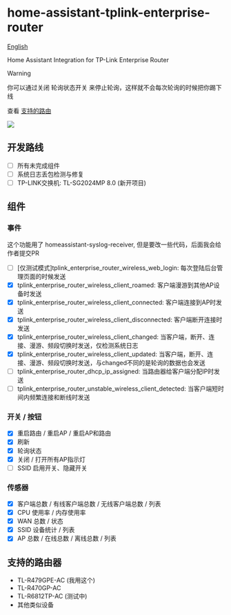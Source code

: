 # home-assistant-tplink-enterprise-router

[English](./README_en.md)

Home Assistant Integration for TP-Link Enterprise Router

> [!WARNING]
> 你可以通过关闭 轮询状态开关 来停止轮询，这样就不会每次轮询的时候把你踢下线

查看 [支持的路由](#supports)

<img src="https://raw.githubusercontent.com/copydog/home-assistant-tplink-enterprise-router/refs/heads/main/docs/media/screenshot.png">

## 开发路线
- [ ] 所有未完成组件
- [ ] 系统日志丢包检测与修复
- [ ] TP-LINK交换机: TL-SG2024MP 8.0 (新开项目)

## 组件
### 事件
这个功能用了 homeassistant-syslog-receiver, 但是要改一些代码，后面我会给作者提交PR

- [ ] [仅测试模式]tplink_enterprise_router_wireless_web_login: 每次登陆后台管理页面的时候发送
- [x] tplink_enterprise_router_wireless_client_roamed: 客户端漫游到其他AP设备时发送
- [x] tplink_enterprise_router_wireless_client_connected: 客户端连接到AP时发送
- [x] tplink_enterprise_router_wireless_client_disconnected: 客户端断开连接时发送
- [x] tplink_enterprise_router_wireless_client_changed: 当客户端，断开、连接、漫游、频段切换时发送，仅检测系统日志
- [x] tplink_enterprise_router_wireless_client_updated: 当客户端，断开、连接、漫游、频段切换时发送，与changed不同的是轮询的数据也会发送
- [ ] tplink_enterprise_router_dhcp_ip_assigned: 当路由器给客户端分配IP时发送
- [ ] tplink_enterprise_router_unstable_wireless_client_detected: 当客户端短时间内频繁连接和断线时发送

### 开关 / 按钮
- [x] 重启路由 / 重启AP / 重启AP和路由
- [x] 刷新
- [x] 轮询状态
- [x] 关闭 / 打开所有AP指示灯
- [ ] SSID 启用开关、隐藏开关

### 传感器
- [x] 客户端总数 / 有线客户端总数 / 无线客户端总数 / 列表
- [x] CPU 使用率 / 内存使用率
- [x] WAN 总数 / 状态
- [x] SSID 设备统计 / 列表
- [x] AP 总数 / 在线总数 / 离线总数 / 列表

## <a id="supports">支持的路由器</a>
- TL-R479GPE-AC (我用这个)
- TL-R470GP-AC
- TL-R6812TP-AC (测试中)
- 其他类似设备